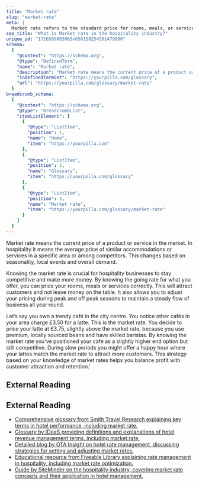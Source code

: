 ```yaml
---
title: "Market rate"
slug: "market-rate"
meta: |
  Market rate refers to the standard price for rooms, meals, or services in hotels, restaurants, cafes, and bars based on current demand and competition.
seo_title: "What is Market rate in the hospitality industry?"
unique_id: "1726569903063x656158254501479900"
schema:
  {
    "@context": "https://schema.org",
    "@type": "DefinedTerm",
    "name": "Market rate",
    "description": "Market rate means the current price of a product or service in the market. In hospitality it refers to the average price of similar accommodations or services in a specific area or among competitors, which fluctuates based on seasonality, local events and overall demand.",
    "inDefinedTermSet": "https://yourpilla.com/glossary",
    "url": "https://yourpilla.com/glossary/market-rate"
  }
breadcrumb_schema:
  {
    "@context": "https://schema.org",
    "@type": "BreadcrumbList",
    "itemListElement": [
      {
        "@type": "ListItem",
        "position": 1,
        "name": "Home",
        "item": "https://yourpilla.com"
      },
      {
        "@type": "ListItem",
        "position": 2,
        "name": "Glossary",
        "item": "https://yourpilla.com/glossary"
      },
      {
        "@type": "ListItem",
        "position": 3,
        "name": "Market rate",
        "item": "https://yourpilla.com/glossary/market-rate"
      }
    ]
  }
---
```


Market rate means the current price of a product or service in the market. In hospitality it means the average price of similar accommodations or services in a specific area or among competitors. This changes based on seasonality, local events and overall demand.

Knowing the market rate is crucial for hospitality businesses to stay competitive and make more money. By knowing the going rate for what you offer, you can price your rooms, meals or services correctly. This will attract customers and not leave money on the table. It also allows you to adjust your pricing during peak and off peak seasons to maintain a steady flow of business all year round.

Let’s say you own a trendy café in the city centre. You notice other cafés in your area charge £3.50 for a latte. This is the market rate. You decide to price your latte at £3.75, slightly above the market rate, because you use premium, locally sourced beans and have skilled baristas. By knowing the market rate you’ve positioned your café as a slightly higher end option but still competitive. During slow periods you might offer a happy hour where your lattes match the market rate to attract more customers. This strategy based on your knowledge of market rates helps you balance profit with customer attraction and retention.'

## External Reading



## External Reading

*   [Comprehensive glossary from Smith Travel Research explaining key terms in hotel performance, including market rate.](https://str.com/data-insights/resources/glossary)
*   [Glossary by IDeaS providing definitions and explanations of hotel revenue management terms, including market rate.](https://ideas.com/tools-resources/hotel-glossary-terms/)
*   [Detailed blog by OTA Insight on hotel rate management, discussing strategies for setting and adjusting market rates.](https://www.mylighthouse.com/resources/blog/hotel-rate-management)
*   [Educational resource from Fiveable Library explaining rate management in hospitality, including market rate optimization.](https://library.fiveable.me/key-terms/hospitality-management/rate-management)
*   [Guide by SiteMinder on the hospitality industry, covering market rate concepts and their application in hotel management.](https://www.siteminder.com/r/hospitality-industry/)